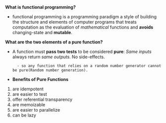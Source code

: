  **What is functional programming?**

 - functional programming is a programming paradigm a style of building the structure and elements of computer programs that treats computation as the evaluation of *mathematical* functions and **avoids** changing-state and **mutable**.

**What are the two elements of a pure function?**
- A function must **pass two tests** to be considered   **pure**: *Same inputs* always return *same outputs*. No side-effects.

        - so any function that relies on a random number generator cannot be pure(Random number generation).
- **Benefits of Pure Functions**
1. are idempotent
2. are easier to test
3. offer referential transparency
4. are memoizable
5. are easier to parallelize
6. can be lazy

